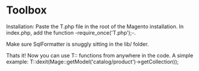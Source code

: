 # Toolbox

Installation: 
Paste the T.php file in the root of the Magento installation.
In index.php, add the function -require_once('T.php');-.

Make sure SqlFormatter is snuggly sitting in the lib/ folder. 

Thats it! Now you can use T:: functions from anywhere in the code. 
A simple example: 
T::dexit(Mage::getModel('catalog/product')->getCollection));
